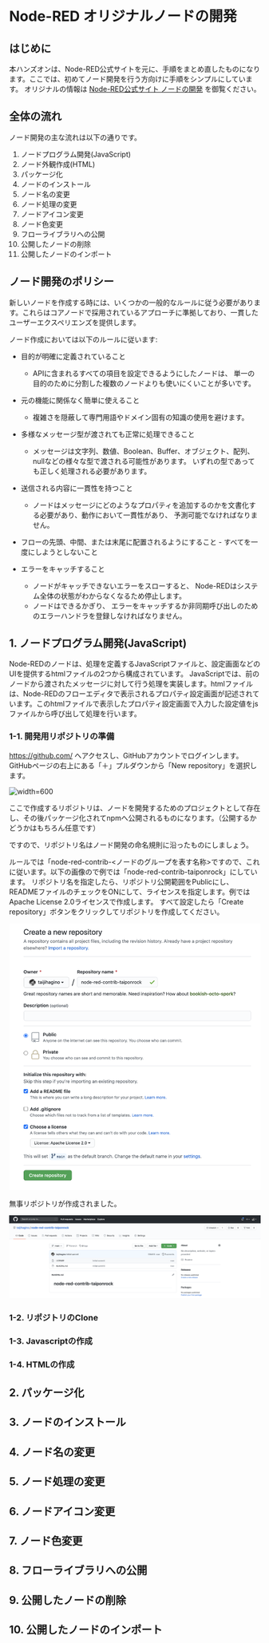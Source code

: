 # Node-RED オリジナルノードの開発

## はじめに
本ハンズオンは、Node-RED公式サイトを元に、手順をまとめ直したものになります。ここでは、初めてノード開発を行う方向けに手順をシンプルにしています。
オリジナルの情報は [Node-RED公式サイト ノードの開発](https://nodered.jp/docs/creating-nodes/) を御覧ください。


## 全体の流れ
ノード開発の主な流れは以下の通りです。
1. ノードプログラム開発(JavaScript)
2. ノード外観作成(HTML)
3. パッケージ化
4. ノードのインストール
5. ノード名の変更
6. ノード処理の変更
7. ノードアイコン変更
8. ノード色変更
9. フローライブラリへの公開
10. 公開したノードの削除
11. 公開したノードのインポート

## ノード開発のポリシー
新しいノードを作成する時には、いくつかの一般的なルールに従う必要があります。これらはコアノードで採用されているアプローチに準拠しており、一貫したユーザーエクスペリエンズを提供します。

ノード作成においては以下のルールに従います:

* 目的が明確に定義されていること
    * APIに含まれるすべての項目を設定できるようにしたノードは、 単一の目的のために分割した複数のノードよりも使いにくいことが多いです。

* 元の機能に関係なく簡単に使えること
    * 複雑さを隠蔽して専門用語やドメイン固有の知識の使用を避けます。

* 多様なメッセージ型が渡されても正常に処理できること
    * メッセージは文字列、数値、Boolean、Buffer、オブジェクト、配列、nullなどの様々な型で渡される可能性があります。 いずれの型であっても正しく処理される必要があります。

* 送信される内容に一貫性を持つこと
    * ノードはメッセージにどのようなプロパティを追加するのかを文書化する必要があり、動作において一貫性があり、 予測可能でなければなりません。

* フローの先頭、中間、または末尾に配置されるようにすること - すべてを一度にしようとしないこと

* エラーをキャッチすること
    * ノードがキャッチできないエラーをスローすると、 Node-REDはシステム全体の状態がわからなくなるため停止します。
    * ノードはできるかぎり、 エラーをキャッチするか非同期呼び出しのためのエラーハンドラを登録しなければなりません。


## 1. ノードプログラム開発(JavaScript)
Node-REDのノードは、処理を定義するJavaScriptファイルと、設定画面などのUIを提供するhtmlファイルの2つから構成されています。
JavaScriptでは、前のノードから渡されたメッセージに対して行う処理を実装します。htmlファイルは、Node-REDのフローエディタで表示されるプロパティ設定画面が記述されています。このhtmlファイルで表示したプロパティ設定画面で入力した設定値をjsファイルから呼び出して処理を行います。

### 1-1. 開発用リポジトリの準備
https://github.com/ へアクセスし、GitHubアカウントでログインします。
GitHubページの右上にある「＋」プルダウンから「New repository」を選択します。

![]("/images/img01.png" "width=600")

ここで作成するリポジトリは、ノードを開発するためのプロジェクトとして存在し、その後パッケージ化されてnpmへ公開されるものになります。（公開するかどうかはもちろん任意です）

ですので、リポジトリ名はノード開発の命名規則に沿ったものにしましょう。

ルールでは「node-red-contrib-<ノードのグループを表す名称>ですので、これに従います。以下の画像ので例では「node-red-contrib-taiponrock」にしています。
リポジトリ名を指定したら、リポジトリ公開範囲をPublicにし、READMEファイルのチェックをONにして、ライセンスを指定します。例ではApache License 2.0ライセンスで作成します。
すべて設定したら「Create repository」ボタンをクリックしてリポジトリを作成してください。

![Create repository](/images/img02.png)

無事リポジトリが作成されました。

![Created repository](/images/img03.png)


### 1-2. リポジトリのClone
### 1-3. Javascriptの作成
### 1-4. HTMLの作成
## 2. パッケージ化
## 3. ノードのインストール
## 4. ノード名の変更
## 5. ノード処理の変更
## 6. ノードアイコン変更
## 7. ノード色変更
## 8. フローライブラリへの公開
## 9. 公開したノードの削除
## 10. 公開したノードのインポート
